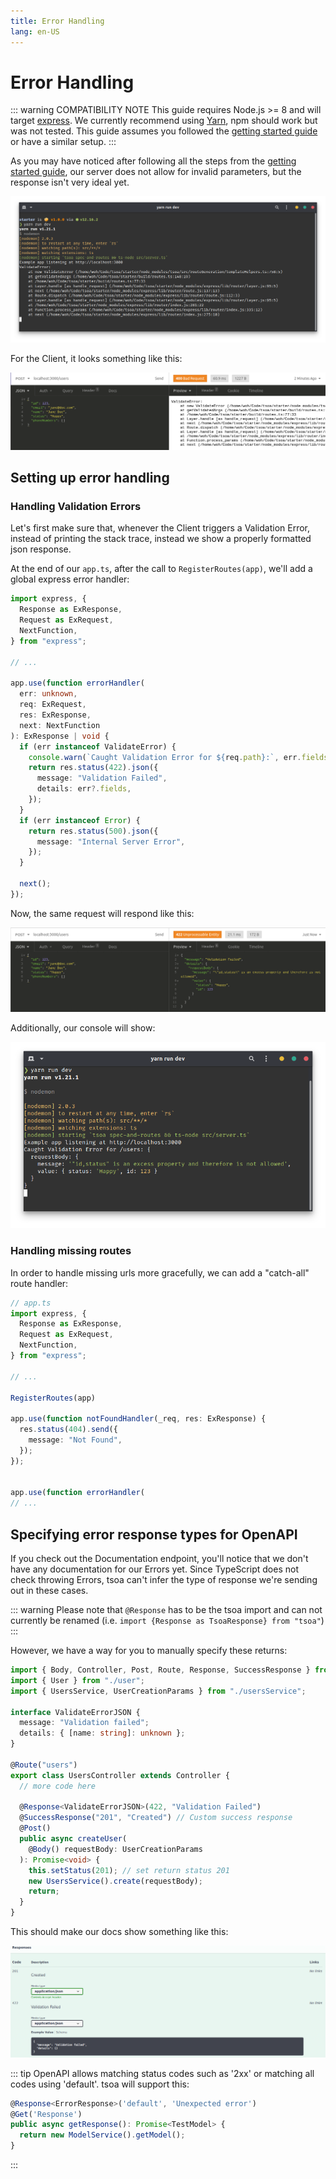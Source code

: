 ```yaml
---
title: Error Handling
lang: en-US
---
```


# Error Handling

::: warning COMPATIBILITY NOTE
This guide requires Node.js >= 8 and will target [express](https://expressjs.com).
We currently recommend using [Yarn](https://yarnpkg.com/en/), npm should work but was not tested.
This guide assumes you followed the [getting started guide]('/getting-started') or have a similar setup.
:::

As you may have noticed after following all the steps from the [getting started guide]('/getting-started'), our server does not allow for invalid parameters, but the response isn't very ideal yet.

![Current Error Response](./assets/errors-server.png)

For the Client, it looks something like this:

![Client Error Response](./assets/errors-client.png)

## Setting up error handling

### Handling Validation Errors

Let's first make sure that, whenever the Client triggers a Validation Error, instead of printing the stack trace, instead we show a properly formatted json response.

At the end of our `app.ts`, after the call to `RegisterRoutes(app)`, we'll add a global express error handler:

```ts
import express, {
  Response as ExResponse,
  Request as ExRequest,
  NextFunction,
} from "express";

// ...

app.use(function errorHandler(
  err: unknown,
  req: ExRequest,
  res: ExResponse,
  next: NextFunction
): ExResponse | void {
  if (err instanceof ValidateError) {
    console.warn(`Caught Validation Error for ${req.path}:`, err.fields);
    return res.status(422).json({
      message: "Validation Failed",
      details: err?.fields,
    });
  }
  if (err instanceof Error) {
    return res.status(500).json({
      message: "Internal Server Error",
    });
  }

  next();
});
```

Now, the same request will respond like this:

![Client Error with handler](./assets/errors-json-client.png)

Additionally, our console will show:

![Server Error with handler](./assets/errors-json-server.png)

### Handling missing routes

In order to handle missing urls more gracefully, we can add a "catch-all" route handler:

```ts
// app.ts
import express, {
  Response as ExResponse,
  Request as ExRequest,
  NextFunction,
} from "express";

// ...

RegisterRoutes(app)

app.use(function notFoundHandler(_req, res: ExResponse) {
  res.status(404).send({
    message: "Not Found",
  });
});


app.use(function errorHandler(
// ...
```

## Specifying error response types for OpenAPI

If you check out the Documentation endpoint, you'll notice that we don't have any documentation for our Errors yet.
Since TypeScript does not check throwing Errors, tsoa can't infer the type of response we're sending out in these cases.

::: warning
Please note that `@Response` has to be the tsoa import and can not currently be renamed
(i.e. `import {Response as TsoaResponse} from "tsoa"`)
:::

However, we have a way for you to manually specify these returns:

```ts
import { Body, Controller, Post, Route, Response, SuccessResponse } from "tsoa";
import { User } from "./user";
import { UsersService, UserCreationParams } from "./usersService";

interface ValidateErrorJSON {
  message: "Validation failed";
  details: { [name: string]: unknown };
}

@Route("users")
export class UsersController extends Controller {
  // more code here

  @Response<ValidateErrorJSON>(422, "Validation Failed")
  @SuccessResponse("201", "Created") // Custom success response
  @Post()
  public async createUser(
    @Body() requestBody: UserCreationParams
  ): Promise<void> {
    this.setStatus(201); // set return status 201
    new UsersService().create(requestBody);
    return;
  }
}
```

This should make our docs show something like this:

![SwaggerUI showing our 422 Response](./assets/err-422-swui.png)

::: tip
OpenAPI allows matching status codes such as '2xx' or matching all codes using 'default'. tsoa will support this:

```ts
@Response<ErrorResponse>('default', 'Unexpected error')
@Get('Response')
public async getResponse(): Promise<TestModel> {
  return new ModelService().getModel();
}
```

:::
